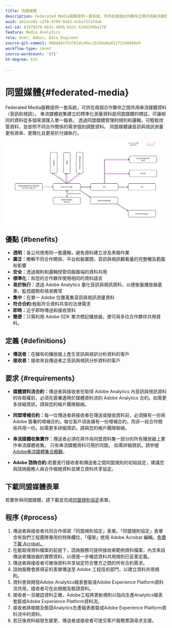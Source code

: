 ```yaml
---
title: 同盟媒體
description: Federated Media服務提供一套系統，可供在兩個合作夥伴之間共用串流媒體資料。
uuid: a82ace81-c2f6-4799-9a62-4c6a737a7dab
exl-id: 81970370-663c-49d5-b13c-628d294be178
feature: Media Analytics
role: User, Admin, Data Engineer
source-git-commit: 0088d41f557b1dc49ac2b3b6d0a812f22d8849e9
workflow-type: tm+mt
source-wordcount: '571'
ht-degree: 61%

---
```


# 同盟媒體{#federated-media}

Federated Media服務提供一套系統，可供在兩個合作夥伴之間共用串流媒體資料（音訊和視訊）。
串流媒體收集建立的標準化測量資料是同盟媒體的標誌，可讓相同的資料從多個來源匯入單一報表。
透過同盟媒體管理的規則和邏輯，可輕鬆控管資料，並依照不同合作關係的需求個別調整資料。
同盟媒體讓音訊與視訊測量更有效率、更簡化且更易於付諸執行。


![](assets/media-federated.png)

## 優點 {#benefits}

* **透明：**&#x200B;各公司使用同一套邏輯，避免資料建立涉及黑箱作業
* **廣泛：**&#x200B;瞭解不同合作關係、平台和裝置間，音訊與視訊觀看量的完整觸及範圍和影響
* **安全：**&#x200B;透過規則和邏輯控管伺服器端的資料共用
* **標準化：**&#x200B;和您的合作夥伴使用相同的資料語言
* **易於執行：**&#x200B;透過 Adobe Analytics 量化音訊與視訊資料，以便衡量播放器基準、監控趨勢和偵測異常
* **集中：**&#x200B;在單一 Adobe 位置蒐集音訊與視訊測量資料
* **符合合約:**&#x200B;輕鬆符合資料共享的法律需求
* **即時：**&#x200B;近乎即時傳送和接收資料
* **簡便：**&#x200B;只需利用 Adobe SDK 單次標記播放器，便可與多位合作夥伴共用資料。

## 定義 {#definitions}

* **傳送者：**&#x200B;在擁有的播放器上產生音訊與視訊分析資料的客戶
* **接收者：**&#x200B;接收來自傳送者之音訊與視訊分析資料的客戶

## 要求 {#requirements}

* **媒體資料流合約：**&#x200B;傳送者與接收者在取得 Adobe Analytics 內音訊與視訊資料的存取權前，必須先簽署適用於媒體資料流的 Adobe Analytics 合約。如需更多詳細資訊，請與您的帳戶團隊聯絡。
* **同盟增補合約：**&#x200B;每一位傳送者與接收者在傳送或接收資料前，必須擁有一份與 Adobe 簽署的增補合約。每位客戶須各擁有一份增補合約，而非一段合作關係共用一份。如需更多詳細資訊，請與您的帳戶團隊聯絡。

* **串流媒體收集實作：**&#x200B;傳送者必須在將作為同盟資料集一部分的所有播放器上實作串流媒體收集。 只有串流媒體資料可用於同盟。 如需詳細資訊，請參閱[Adobe串流媒體集合概觀](/help/media-overview.md)。

* **Adobe 諮詢合約:**&#x200B;若要進行接收者和傳送者之間同盟規則的初始設定，建議您與諮詢服務人員合作檢閱資料並建立資料共享協定。

## 下載同盟媒體表單

若要參與同盟媒體，請下載並完成[同盟規則協定](assets/federated_analytics_form.pdf)表單。

## 程序 {#process}

1. 傳送者與接收者共同合作填寫「同盟規則協定」表單。「同盟規則協定」表單含有我們工程團隊專用的特殊欄位，「僅限」使用 Adobe Acrobat 編輯。[免費下載 Acrobat。](https://get.adobe.com/reader/)
1. 在能取得資料檔案的前提下，諮詢服務可提供接收者範例資料檔案，內含來自傳送者播放器的實際資料，以便進一步確認資料共用規則已妥善定義。
1. 傳送者與接收者可確保資料共享協定符合雙方之間的所有合約需求。
1. 諮詢服務會將填妥的表單傳送至 Adobe 工程技術部門，以建立資料共用規則。
1. 資料會與開發Adobe Analytics報表套裝或Adobe Experience Platform資料流共用，接收者可在此檢閱及驗證資料。
1. 接收者一旦確認資料正確，Adobe工程將更新規則以指向生產Analytics報表套裝或Adobe Experience Platform資料流。
1. 接收者將檢閱及驗證Analytics生產報表套裝或Adobe Experience Platform資料流中的資料。
1. 若日後資料組發生變更，傳送者或接收者可提交客戶服務票證尋求支援。
